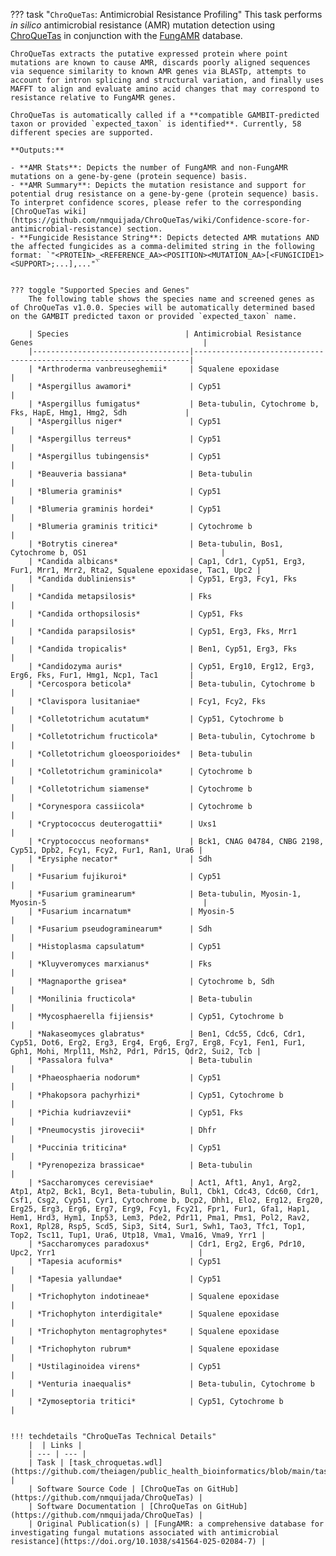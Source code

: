 ??? task "`ChroQueTas`: Antimicrobial Resistance Profiling"
    This task performs *in silico* antimicrobial resistance (AMR) mutation detection using [ChroQueTas](https://github.com/nmquijada/ChroQueTas) in conjunction with the [FungAMR](https://card.mcmaster.ca/fungamrhome) database.

    ChroQueTas extracts the putative expressed protein where point mutations are known to cause AMR, discards poorly aligned sequences via sequence similarity to known AMR genes via BLASTp, attempts to account for intron splicing and structural variation, and finally uses MAFFT to align and evaluate amino acid changes that may correspond to resistance relative to FungAMR genes.

    ChroQueTas is automatically called if a **compatible GAMBIT-predicted taxon or provided `expected_taxon` is identified**. Currently, 58 different species are supported.

    **Outputs:**

    - **AMR Stats**: Depicts the number of FungAMR and non-FungAMR mutations on a gene-by-gene (protein sequence) basis.
    - **AMR Summary**: Depicts the mutation resistance and support for potential drug resistance on a gene-by-gene (protein sequence) basis. To interpret confidence scores, please refer to the corresponding [ChroQueTas wiki](https://github.com/nmquijada/ChroQueTas/wiki/Confidence-score-for-antimicrobial-resistance) section.
    - **Fungicide Resistance String**: Depicts detected AMR mutations AND the affected fungicides as a comma-delimited string in the following format: `"<PROTEIN>_<REFERENCE_AA><POSITION><MUTATION_AA>[<FUNGICIDE1><SUPPORT>;...],..."`


    ??? toggle "Supported Species and Genes"
        The following table shows the species name and screened genes as of ChroQueTas v1.0.0. Species will be automatically determined based on the GAMBIT predicted taxon or provided `expected_taxon` name.

        | Species                          | Antimicrobial Resistance Genes                                      |
        |-----------------------------------|---------------------------------------------------------------------|
        | *Arthroderma vanbreuseghemii*     | Squalene epoxidase                                                 |
        | *Aspergillus awamori*             | Cyp51                                                              |
        | *Aspergillus fumigatus*           | Beta-tubulin, Cytochrome b, Fks, HapE, Hmg1, Hmg2, Sdh             |
        | *Aspergillus niger*               | Cyp51                                                              |
        | *Aspergillus terreus*             | Cyp51                                                              |
        | *Aspergillus tubingensis*         | Cyp51                                                              |
        | *Beauveria bassiana*              | Beta-tubulin                                                       |
        | *Blumeria graminis*               | Cyp51                                                              |
        | *Blumeria graminis hordei*        | Cyp51                                                              |
        | *Blumeria graminis tritici*       | Cytochrome b                                                       |
        | *Botrytis cinerea*                | Beta-tubulin, Bos1, Cytochrome b, OS1                              |
        | *Candida albicans*                | Cap1, Cdr1, Cyp51, Erg3, Fur1, Mrr1, Mrr2, Rta2, Squalene epoxidase, Tac1, Upc2 |
        | *Candida dubliniensis*            | Cyp51, Erg3, Fcy1, Fks                                             |
        | *Candida metapsilosis*            | Fks                                                                |
        | *Candida orthopsilosis*           | Cyp51, Fks                                                         |
        | *Candida parapsilosis*            | Cyp51, Erg3, Fks, Mrr1                                             |
        | *Candida tropicalis*              | Ben1, Cyp51, Erg3, Fks                                             |
        | *Candidozyma auris*               | Cyp51, Erg10, Erg12, Erg3, Erg6, Fks, Fur1, Hmg1, Ncp1, Tac1       |
        | *Cercospora beticola*             | Beta-tubulin, Cytochrome b                                         |
        | *Clavispora lusitaniae*           | Fcy1, Fcy2, Fks                                                    |
        | *Colletotrichum acutatum*         | Cyp51, Cytochrome b                                                |
        | *Colletotrichum fructicola*       | Beta-tubulin, Cytochrome b                                         |
        | *Colletotrichum gloeosporioides*  | Beta-tubulin                                                       |
        | *Colletotrichum graminicola*      | Cytochrome b                                                       |
        | *Colletotrichum siamense*         | Cytochrome b                                                       |
        | *Corynespora cassiicola*          | Cytochrome b                                                       |
        | *Cryptococcus deuterogattii*      | Uxs1                                                               |
        | *Cryptococcus neoformans*         | Bck1, CNAG 04784, CNBG 2198, Cyp51, Dpb2, Fcy1, Fcy2, Fur1, Ran1, Ura6 |
        | *Erysiphe necator*                | Sdh                                                                |
        | *Fusarium fujikuroi*              | Cyp51                                                              |
        | *Fusarium graminearum*            | Beta-tubulin, Myosin-1, Myosin-5                                   |
        | *Fusarium incarnatum*             | Myosin-5                                                           |
        | *Fusarium pseudograminearum*      | Sdh                                                                |
        | *Histoplasma capsulatum*          | Cyp51                                                              |
        | *Kluyveromyces marxianus*         | Fks                                                                |
        | *Magnaporthe grisea*              | Cytochrome b, Sdh                                                  |
        | *Monilinia fructicola*            | Beta-tubulin                                                       |
        | *Mycosphaerella fijiensis*        | Cyp51, Cytochrome b                                                |
        | *Nakaseomyces glabratus*          | Ben1, Cdc55, Cdc6, Cdr1, Cyp51, Dot6, Erg2, Erg3, Erg4, Erg6, Erg7, Erg8, Fcy1, Fen1, Fur1, Gph1, Mohi, Mrpl11, Msh2, Pdr1, Pdr15, Qdr2, Sui2, Tcb |
        | *Passalora fulva*                 | Beta-tubulin                                                       |
        | *Phaeosphaeria nodorum*           | Cyp51                                                              |
        | *Phakopsora pachyrhizi*           | Cyp51, Cytochrome b                                                |
        | *Pichia kudriavzevii*             | Cyp51, Fks                                                         |
        | *Pneumocystis jirovecii*          | Dhfr                                                               |
        | *Puccinia triticina*              | Cyp51                                                              |
        | *Pyrenopeziza brassicae*          | Beta-tubulin                                                       |
        | *Saccharomyces cerevisiae*        | Act1, Aft1, Any1, Arg2, Atp1, Atp2, Bck1, Bcy1, Beta-tubulin, Bul1, Cbk1, Cdc43, Cdc60, Cdr1, Csf1, Csg2, Cyp51, Cyr1, Cytochrome b, Dcp2, Dhh1, Elo2, Erg12, Erg20, Erg25, Erg3, Erg6, Erg7, Erg9, Fcy1, Fcy21, Fpr1, Fur1, Gfa1, Hap1, Hem1, Hrd3, Hym1, Inp53, Lem3, Pde2, Pdr11, Pma1, Pms1, Pol2, Rav2, Rox1, Rpl28, Rsp5, Scd5, Sip3, Sit4, Sur1, Swh1, Tao3, Tfc1, Top1, Top2, Tsc11, Tup1, Ura6, Utp18, Vma1, Vma16, Vma9, Yrr1 |
        | *Saccharomyces paradoxus*         | Cdr1, Erg2, Erg6, Pdr10, Upc2, Yrr1                                |
        | *Tapesia acuformis*               | Cyp51                                                              |
        | *Tapesia yallundae*               | Cyp51                                                              |
        | *Trichophyton indotineae*         | Squalene epoxidase                                                 |
        | *Trichophyton interdigitale*      | Squalene epoxidase                                                 |
        | *Trichophyton mentagrophytes*     | Squalene epoxidase                                                 |
        | *Trichophyton rubrum*             | Squalene epoxidase                                                 |
        | *Ustilaginoidea virens*           | Cyp51                                                              |
        | *Venturia inaequalis*             | Beta-tubulin, Cytochrome b                                         |
        | *Zymoseptoria tritici*            | Cyp51, Cytochrome b                                                |
        

    !!! techdetails "ChroQueTas Technical Details"    
        |  | Links |
        | --- | --- |
        | Task | [task_chroquetas.wdl](https://github.com/theiagen/public_health_bioinformatics/blob/main/tasks/gene_typing/drug_resistance/task_chroquetas.wdl) |
        | Software Source Code | [ChroQueTas on GitHub](https://github.com/nmquijada/ChroQueTas) |
        | Software Documentation | [ChroQueTas on GitHub](https://github.com/nmquijada/ChroQueTas) |
        | Original Publication(s) | [FungAMR: a comprehensive database for investigating fungal mutations associated with antimicrobial resistance](https://doi.org/10.1038/s41564-025-02084-7) |

